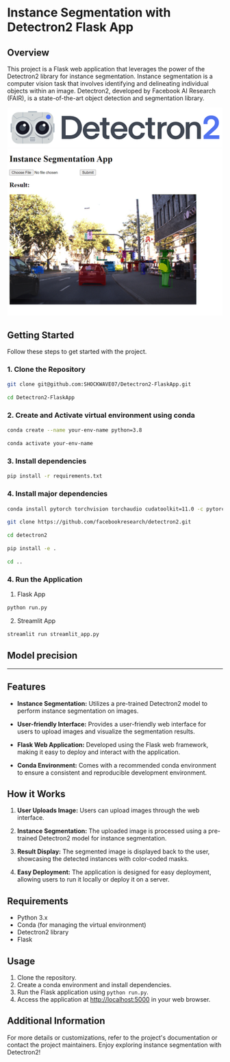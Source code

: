 # Instance Segmentation with Detectron2 Flask App

## Overview

This project is a Flask web application that leverages the power of the Detectron2 library for instance segmentation. Instance segmentation is a computer vision task that involves identifying and delineating individual objects within an image. Detectron2, developed by Facebook AI Research (FAIR), is a state-of-the-art object detection and segmentation library.

![Detectron2 Logo](images/detectron2-logo.png)
![User Interface](images/ui.png)

## Getting Started

Follow these steps to get started with the project.

### 1. Clone the Repository

```bash
git clone git@github.com:SHOCKWAVE07/Detectron2-FlaskApp.git
```
```bash
cd Detectron2-FlaskApp
```

### 2. Create and Activate virtual environment using conda

```bash
conda create --name your-env-name python=3.8
```
```bash
conda activate your-env-name
```

### 3. Install dependencies

```bash
pip install -r requirements.txt
```

### 4. Install major dependencies

```bash
conda install pytorch torchvision torchaudio cudatoolkit=11.0 -c pytorch
```
```bash
git clone https://github.com/facebookresearch/detectron2.git
```
```bash
cd detectron2
```
```bash
pip install -e .
```
```bash
cd ..
```

### 4. Run the Application

1. Flask App
```bash 
python run.py
```

2. Streamlit App
```bash
streamlit run streamlit_app.py
```

## Model precision

----------------------

## Features

- **Instance Segmentation:** Utilizes a pre-trained Detectron2 model to perform instance segmentation on images.
  
- **User-friendly Interface:** Provides a user-friendly web interface for users to upload images and visualize the segmentation results.

- **Flask Web Application:** Developed using the Flask web framework, making it easy to deploy and interact with the application.

- **Conda Environment:** Comes with a recommended conda environment to ensure a consistent and reproducible development environment.

## How it Works

1. **User Uploads Image:** Users can upload images through the web interface.

2. **Instance Segmentation:** The uploaded image is processed using a pre-trained Detectron2 model for instance segmentation.

3. **Result Display:** The segmented image is displayed back to the user, showcasing the detected instances with color-coded masks.

4. **Easy Deployment:** The application is designed for easy deployment, allowing users to run it locally or deploy it on a server.

## Requirements

- Python 3.x
- Conda (for managing the virtual environment)
- Detectron2 library
- Flask

## Usage

1. Clone the repository.
2. Create a conda environment and install dependencies.
3. Run the Flask application using `python run.py`.
4. Access the application at [http://localhost:5000](http://localhost:5000) in your web browser.

## Additional Information

For more details or customizations, refer to the project's documentation or contact the project maintainers. Enjoy exploring instance segmentation with Detectron2!
